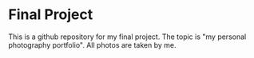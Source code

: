 <h1>Final Project</h1>
<p>This is a github repository for my final project. The topic is "my personal photography portfolio". All photos are taken by me.</p>
